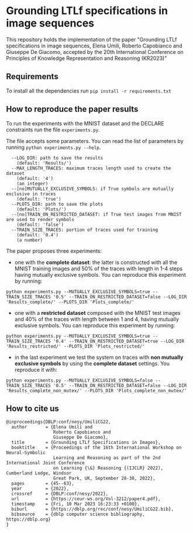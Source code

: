 # Grounding LTLf specifications in image sequences
This repository holds the implementation of the paper "Grounding LTLf specifications in image sequences, Elena Umili, Roberto Capobianco and Giuseppe De Giacomo, accepted by the 20th International Conference on Principles of Knowledge Representation and Reasoning (KR2023)"
## Requirements
To install all the dependencies run 
`pip install -r requirements.txt`
## How to reproduce the paper results
To run the experiments with the MNIST dataset and the DECLARE constraints run the file `experiments.py`.

The file accepts some parameters. You can read the list of parameters by running `python experiments.py --help`.

```experiments.py:
  --LOG_DIR: path to save the results
    (default: 'Results/')
  --MAX_LENGTH_TRACES: maximum traces length used to create the dataset
    (default: '4')
    (an integer)
  --[no]MUTUALLY_EXCLUSIVE_SYMBOLS: if True symbols are mutually exclusive in traces
    (default: 'true')
  --PLOTS_DIR: path to save the plots
    (default: 'Plots/')
  --[no]TRAIN_ON_RESTRICTED_DATASET: if True test images from MNIST are used to render symbols
    (default: 'false')
  --TRAIN_SIZE_TRACES: portion of traces used for training
    (default: '0.4')
    (a number)
```
The paper proposes three experiments:
- one with the **complete dataset**: the latter is constructed with all the MNIST training images and 50% of the traces with length in 1-4 steps having mutually exclusive symbols. You can reproduce this experiment by running:
```
python experiments.py --MUTUALLY_EXCLUSIVE_SYMBOLS=true --TRAIN_SIZE_TRACES '0.5' --TRAIN_ON_RESTRICTED_DATASET=false --LOG_DIR 'Results_complete/' --PLOTS_DIR 'Plots_complete/'
```
- one with a **restricted dataset** composed with the MNIST test images and 40% of the traces with length between 1 and 4, having mutually exclusive symbols. You can reproduce this experiment by running:
```
python experiments.py --MUTUALLY_EXCLUSIVE_SYMBOLS=true --TRAIN_SIZE_TRACES '0.4' --TRAIN_ON_RESTRICTED_DATASET=true --LOG_DIR 'Results_restricted/' --PLOTS_DIR 'Plots_restricted/'
```
- in the last experiment we test the system on traces with **non mutually exclusive symbols** by using the **complete dataset** settings. You reproduce it with:
```
python experiments.py --MUTUALLY_EXCLUSIVE_SYMBOLS=false --TRAIN_SIZE_TRACES '0.5' --TRAIN_ON_RESTRICTED_DATASET=false --LOG_DIR 'Results_complete_non_mutex/' --PLOTS_DIR 'Plots_complete_non_mutex/'
```
## How to cite us
```
@inproceedings{DBLP:conf/nesy/UmiliCG22,
  author       = {Elena Umili and
                  Roberto Capobianco and
                  Giuseppe De Giacomo},
  title        = {Grounding LTLf Specifications in Images},
  booktitle    = {Proceedings of the 16th International Workshop on Neural-Symbolic
                  Learning and Reasoning as part of the 2nd International Joint Conference
                  on Learning {\&} Reasoning {(IJCLR} 2022), Cumberland Lodge, Windsor
                  Great Park, UK, September 28-30, 2022},
  pages        = {45--63},
  year         = {2022},
  crossref     = {DBLP:conf/nesy/2022},
  url          = {https://ceur-ws.org/Vol-3212/paper4.pdf},
  timestamp    = {Fri, 10 Mar 2023 16:23:33 +0100},
  biburl       = {https://dblp.org/rec/conf/nesy/UmiliCG22.bib},
  bibsource    = {dblp computer science bibliography, https://dblp.org}
}

```
